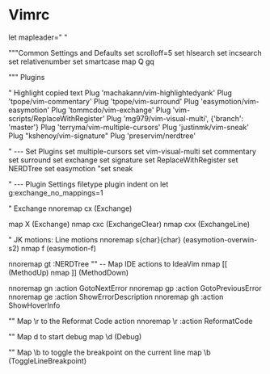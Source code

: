 # Vimrc

let mapleader=" "

"""Common Settings and Defaults
set scrolloff=5
set hlsearch
set incsearch
set relativenumber
set smartcase
map Q gq

""" Plugins

" Highlight copied text
Plug 'machakann/vim-highlightedyank'
Plug 'tpope/vim-commentary'
Plug 'tpope/vim-surround'
Plug 'easymotion/vim-easymotion'
Plug 'tommcdo/vim-exchange'
Plug 'vim-scripts/ReplaceWithRegister'
Plug 'mg979/vim-visual-multi', {'branch': 'master'}
Plug 'terryma/vim-multiple-cursors'
Plug 'justinmk/vim-sneak'
Plug "kshenoy/vim-signature"
Plug 'preservim/nerdtree'

" --- Set Plugins
set multiple-cursors
set vim-visual-multi
set commentary
set surround
set exchange
set signature
set ReplaceWithRegister
set NERDTree
set easymotion
"set sneak

" --- Plugin Settings
filetype plugin indent on
let g:exchange_no_mappings=1

" Exchange
nnoremap cx <Plug>(Exchange)

map X <Plug>(Exchange)
nmap cxc <Plug>(ExchangeClear)
nmap cxx <Plug>(ExchangeLine)

" JK motions: Line motions
nnoremap s{char}{char} <Plug>(easymotion-overwin-s2)
nmap <mapleader><mapleader>f <Plug>(easymotion-f)

nnoremap gt :NERDTree<CR>
"" -- Map IDE actions to IdeaVim
nmap [[ <Action>(MethodUp)
nmap ]] <Action>(MethodDown)

nnoremap gn :action GotoNextError<CR>
nnoremap gp :action GotoPreviousError<CR>
nnoremap ge :action ShowErrorDescription<CR>
nnoremap gh :action ShowHoverInfo<CR>


"" Map \r to the Reformat Code action
nnoremap \\r :action ReformatCode<CR>

"" Map <leader>d to start debug
map \d <Action>(Debug)

"" Map \b to toggle the breakpoint on the current line
map \b <Action>(ToggleLineBreakpoint)
